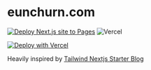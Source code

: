 # eunchurn.com

[![Deploy Next.js site to Pages](https://github.com/eunchurn/eunchurn.com/actions/workflows/nextjs.yml/badge.svg)](https://github.com/eunchurn/eunchurn.com/actions/workflows/nextjs.yml) ![Vercel](https://therealsujitk-vercel-badge.vercel.app/?app=eunchurn-com)

[![Deploy with Vercel](https://vercel.com/button)](https://vercel.com/new/clone?repository-url=https%3A%2F%2Fgithub.com%2Feunchurn%2Feunchurn.com)

Heavily inspired by [Tailwind Nextjs Starter Blog](https://github.com/timlrx/tailwind-nextjs-starter-blog)
